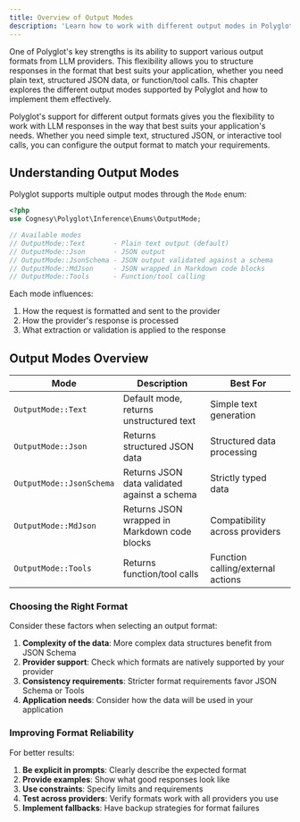 ```yaml
---
title: Overview of Output Modes
description: 'Learn how to work with different output modes in Polyglot.'
---
```


One of Polyglot's key strengths is its ability to support various output formats from LLM providers. This flexibility allows you to structure responses in the format that best suits your application, whether you need plain text, structured JSON data, or function/tool calls. This chapter explores the different output modes supported by Polyglot and how to implement them effectively.

Polyglot's support for different output formats gives you the flexibility to work with LLM responses in the way that best suits your application's needs. Whether you need simple text, structured JSON, or interactive tool calls, you can configure the output format to match your requirements.

## Understanding Output Modes

Polyglot supports multiple output modes through the `Mode` enum:

```php
<?php
use Cognesy\Polyglot\Inference\Enums\OutputMode;

// Available modes
// OutputMode::Text       - Plain text output (default)
// OutputMode::Json       - JSON output
// OutputMode::JsonSchema - JSON output validated against a schema
// OutputMode::MdJson     - JSON wrapped in Markdown code blocks
// OutputMode::Tools      - Function/tool calling
```

Each mode influences:
1. How the request is formatted and sent to the provider
2. How the provider's response is processed
3. What extraction or validation is applied to the response


## Output Modes Overview

| Mode            | Description                                                                 | Best For                                      |
|-----------------|-----------------------------------------------------------------------------|-----------------------------------------------|
| `OutputMode::Text`     | Default mode, returns unstructured text                                     | Simple text generation                        |
| `OutputMode::Json`     | Returns structured JSON data                                                | Structured data processing                    |
| `OutputMode::JsonSchema` | Returns JSON data validated against a schema                               | Strictly typed data                           |
| `OutputMode::MdJson`   | Returns JSON wrapped in Markdown code blocks                                | Compatibility across providers                |
| `OutputMode::Tools`    | Returns function/tool calls                                                 | Function calling/external actions             |


### Choosing the Right Format

Consider these factors when selecting an output format:

1. **Complexity of the data**: More complex data structures benefit from JSON Schema
2. **Provider support**: Check which formats are natively supported by your provider
3. **Consistency requirements**: Stricter format requirements favor JSON Schema or Tools
4. **Application needs**: Consider how the data will be used in your application


### Improving Format Reliability

For better results:

1. **Be explicit in prompts**: Clearly describe the expected format
2. **Provide examples**: Show what good responses look like
3. **Use constraints**: Specify limits and requirements
4. **Test across providers**: Verify formats work with all providers you use
5. **Implement fallbacks**: Have backup strategies for format failures

